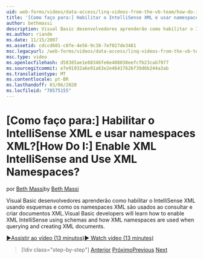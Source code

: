 ```yaml
---
uid: web-forms/videos/data-access/linq-videos-from-the-vb-team/how-do-i-enable-xml-intellisense-and-use-xml-namespaces
title: '[Como faço para:] Habilitar o IntelliSense XML e usar namespaces XML? | Microsoft Docs'
author: bethmassi
description: Visual Basic desenvolvedores aprenderão como habilitar o IntelliSense XML usando esquemas e como os namespaces XML são usados ao consultar e criar documentos XML.
ms.author: riande
ms.date: 11/15/2007
ms.assetid: cdccd601-c0fe-4e56-9c38-7ef027de3481
msc.legacyurl: /web-forms/videos/data-access/linq-videos-from-the-vb-team/how-do-i-enable-xml-intellisense-and-use-xml-namespaces
msc.type: video
ms.openlocfilehash: d58385ae1e88346fe6e408030eefcfb23cab7977
ms.sourcegitcommit: e7e91932a6e91a63e2e46417626f39d6b244a3ab
ms.translationtype: MT
ms.contentlocale: pt-BR
ms.lasthandoff: 03/06/2020
ms.locfileid: "78575155"
---
```

# <a name="how-do-i-enable-xml-intellisense-and-use-xml-namespaces"></a><span data-ttu-id="3890e-104">[Como faço para:] Habilitar o IntelliSense XML e usar namespaces XML?</span><span class="sxs-lookup"><span data-stu-id="3890e-104">[How Do I:] Enable XML IntelliSense and Use XML Namespaces?</span></span>

<span data-ttu-id="3890e-105">por [Beth Massi](https://github.com/bethmassi)</span><span class="sxs-lookup"><span data-stu-id="3890e-105">by [Beth Massi](https://github.com/bethmassi)</span></span>

<span data-ttu-id="3890e-106">Visual Basic desenvolvedores aprenderão como habilitar o IntelliSense XML usando esquemas e como os namespaces XML são usados ao consultar e criar documentos XML.</span><span class="sxs-lookup"><span data-stu-id="3890e-106">Visual Basic developers will learn how to enable XML IntelliSense using schemas and how XML namespaces are used when querying and creating XML documents.</span></span>

[<span data-ttu-id="3890e-107">&#9654;Assistir ao vídeo (13 minutos)</span><span class="sxs-lookup"><span data-stu-id="3890e-107">&#9654; Watch video (13 minutes)</span></span>](https://channel9.msdn.com/Blogs/ASP-NET-Site-Videos/how-do-i-enable-xml-intellisense-and-use-xml-namespaces)

> [!div class="step-by-step"]
> <span data-ttu-id="3890e-108">[Anterior](how-do-i-get-started-with-linq-to-xml.md)
> [Próximo](how-do-i-create-xml-documents-from-sql-data.md)</span><span class="sxs-lookup"><span data-stu-id="3890e-108">[Previous](how-do-i-get-started-with-linq-to-xml.md)
[Next](how-do-i-create-xml-documents-from-sql-data.md)</span></span>
